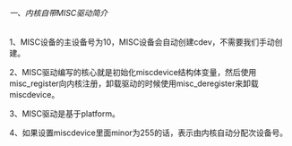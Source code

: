 ###### 一、内核自带MISC驱动简介

1、MISC设备的主设备号为10，MISC设备会自动创建cdev，不需要我们手动创建。

2、MISC驱动编写的核心就是初始化miscdevice结构体变量，然后使用misc_register向内核注册，卸载驱动的时候使用misc_deregister来卸载miscdevice。

3、MISC驱动是基于platform。

4、如果设置miscdevice里面minor为255的话，表示由内核自动分配次设备号。